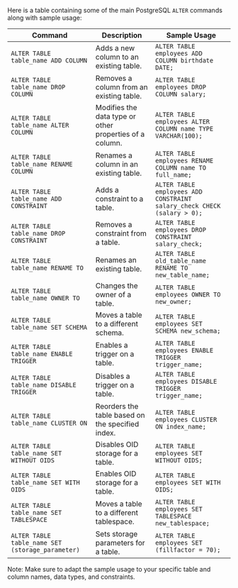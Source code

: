 Here is a table containing some of the main PostgreSQL `ALTER` commands along with sample usage:

| Command                                          | Description                                             | Sample Usage                                                 |
| ------------------------------------------------ | ------------------------------------------------------- | ------------------------------------------------------------ |
| `ALTER TABLE table_name ADD COLUMN`              | Adds a new column to an existing table.                 | `ALTER TABLE employees ADD COLUMN birthdate DATE;`           |
| `ALTER TABLE table_name DROP COLUMN`             | Removes a column from an existing table.                | `ALTER TABLE employees DROP COLUMN salary;`                  |
| `ALTER TABLE table_name ALTER COLUMN`            | Modifies the data type or other properties of a column. | `ALTER TABLE employees ALTER COLUMN name TYPE VARCHAR(100);` |
| `ALTER TABLE table_name RENAME COLUMN`           | Renames a column in an existing table.                  | `ALTER TABLE employees RENAME COLUMN name TO full_name;`     |
| `ALTER TABLE table_name ADD CONSTRAINT`          | Adds a constraint to a table.                           | `ALTER TABLE employees ADD CONSTRAINT salary_check CHECK (salary > 0);` |
| `ALTER TABLE table_name DROP CONSTRAINT`         | Removes a constraint from a table.                      | `ALTER TABLE employees DROP CONSTRAINT salary_check;`        |
| `ALTER TABLE table_name RENAME TO`               | Renames an existing table.                              | `ALTER TABLE old_table_name RENAME TO new_table_name;`       |
| `ALTER TABLE table_name OWNER TO`                | Changes the owner of a table.                           | `ALTER TABLE employees OWNER TO new_owner;`                  |
| `ALTER TABLE table_name SET SCHEMA`              | Moves a table to a different schema.                    | `ALTER TABLE employees SET SCHEMA new_schema;`               |
| `ALTER TABLE table_name ENABLE TRIGGER`          | Enables a trigger on a table.                           | `ALTER TABLE employees ENABLE TRIGGER trigger_name;`         |
| `ALTER TABLE table_name DISABLE TRIGGER`         | Disables a trigger on a table.                          | `ALTER TABLE employees DISABLE TRIGGER trigger_name;`        |
| `ALTER TABLE table_name CLUSTER ON`              | Reorders the table based on the specified index.        | `ALTER TABLE employees CLUSTER ON index_name;`               |
| `ALTER TABLE table_name SET WITHOUT OIDS`        | Disables OID storage for a table.                       | `ALTER TABLE employees SET WITHOUT OIDS;`                    |
| `ALTER TABLE table_name SET WITH OIDS`           | Enables OID storage for a table.                        | `ALTER TABLE employees SET WITH OIDS;`                       |
| `ALTER TABLE table_name SET TABLESPACE`          | Moves a table to a different tablespace.                | `ALTER TABLE employees SET TABLESPACE new_tablespace;`       |
| `ALTER TABLE table_name SET (storage_parameter)` | Sets storage parameters for a table.                    | `ALTER TABLE employees SET (fillfactor = 70);`               |

Note: Make sure to adapt the sample usage to your specific table and column names, data types, and constraints.
